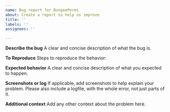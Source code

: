 ```yaml
---
name: Bug report for BungeePerms
about: Create a report to help us improve
title: ''
labels: ''
assignees: ''

---
```


**Describe the bug**
A clear and concise description of what the bug is.

**To Reproduce**
Steps to reproduce the behavior:

**Expected behavior**
A clear and concise description of what you expected to happen.

**Screenshots or log**
If applicable, add screenshots to help explain your problem.
Please also include a logfile, with the whole error, not just parts of it.

**Additional context**
Add any other context about the problem here.
